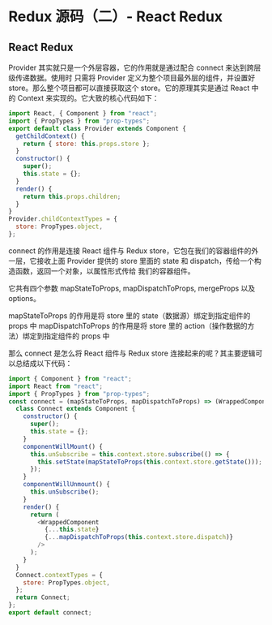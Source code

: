 # Redux 源码（二）- React Redux

## React Redux

Provider 其实就只是⼀个外层容器，它的作⽤就是通过配合 connect 来达到跨层级传递数据。使⽤时
只需将 Provider 定义为整个项⽬最外层的组件，并设置好 store。那么整个项⽬都可以直接获取这个
store。它的原理其实是通过 React 中的 Context 来实现的。它⼤致的核⼼代码如下：

```javascript
import React, { Component } from "react";
import { PropTypes } from "prop-types";
export default class Provider extends Component {
  getChildContext() {
    return { store: this.props.store };
  }
  constructor() {
    super();
    this.state = {};
  }
  render() {
    return this.props.children;
  }
}
Provider.childContextTypes = {
  store: PropTypes.object,
};
```

connect 的作⽤是连接 React 组件与 Redux store，它包在我们的容器组件的外⼀层，它接收上⾯
Provider 提供的 store ⾥⾯的 state 和 dispatch，传给⼀个构造函数，返回⼀个对象，以属性形式传给
我们的容器组件。

它共有四个参数 mapStateToProps, mapDispatchToProps, mergeProps 以及 options。

mapStateToProps 的作⽤是将 store ⾥的 state（数据源）绑定到指定组件的 props 中
mapDispatchToProps 的作⽤是将 store ⾥的 action（操作数据的⽅法）绑定到指定组件的 props 中

那么 connect 是怎么将 React 组件与 Redux store 连接起来的呢？其主要逻辑可以总结成以下代码：

```javascript
import { Component } from "react";
import React from "react";
import { PropTypes } from "prop-types";
const connect = (mapStateToProps, mapDispatchToProps) => (WrappedComponent) => {
  class Connect extends Component {
    constructor() {
      super();
      this.state = {};
    }
    componentWillMount() {
      this.unSubscribe = this.context.store.subscribe(() => {
        this.setState(mapStateToProps(this.context.store.getState()));
      });
    }
    componentWillUnmount() {
      this.unSubscribe();
    }
    render() {
      return (
        <WrappedComponent
          {...this.state}
          {...mapDispatchToProps(this.context.store.dispatch)}
        />
      );
    }
  }
  Connect.contextTypes = {
    store: PropTypes.object,
  };
  return Connect;
};
export default connect;
```
